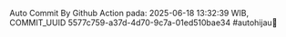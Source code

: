 Auto Commit By Github Action pada: 2025-06-18 13:32:39 WIB, COMMIT_UUID 5577c759-a37d-4d70-9c7a-01ed510bae34 #autohijau🗿
